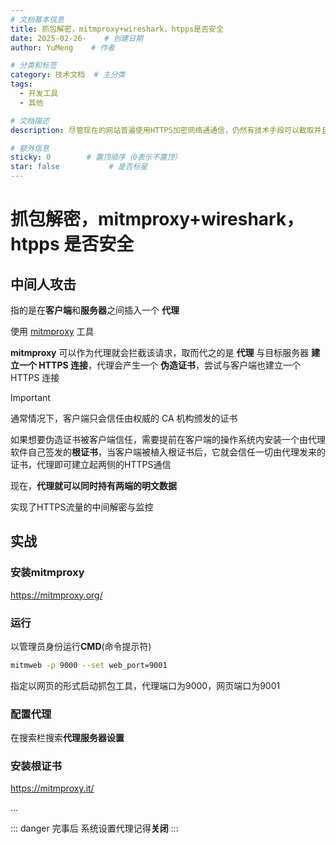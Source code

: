 ```yaml
---
# 文档基本信息
title: 抓包解密，mitmproxy+wireshark，htpps是否安全
date: 2025-02-26-    # 创建日期
author: YuMeng    # 作者

# 分类和标签
category: 技术文档  # 主分类
tags: 
  - 开发工具
  - 其他

# 文档描述
description: 尽管现在的网站普遍使用HTTPS加密网络通通信，仍然有技术手段可以截取并且解密数据

# 额外信息
sticky: 0        # 置顶顺序（0表示不置顶）
star: false           # 是否标星
---
```


# 抓包解密，mitmproxy+wireshark，htpps 是否安全

## 中间人攻击

指的是在<span style="font-weight:bold;">客户端</span>和<span style="font-weight:bold;">服务器</span>之间插入一个 **代理**

使用 [mitmproxy](https://mitmproxy.org/) 工具

<Picture src='./assets/image-20250226181011573.png'  alt='描述信息'/>

**mitmproxy** 可以作为代理就会拦截该请求，取而代之的是 **代理** 与目标服务器 **建立一个 HTTPS 连接**，代理会产生一个 **伪造证书**，尝试与客户端也建立一个 HTTPS 连接

> [!important]
>
> 通常情况下，客户端只会信任由权威的 CA 机构颁发的证书

如果想要伪造证书被客户端信任，需要提前在客户端的操作系统内安装一个由代理软件自己签发的**根证书**，当客户端被植入根证书后，它就会信任一切由代理发来的证书，代理即可建立起两侧的HTTPS通信

现在，**代理就可以同时持有两端的明文数据**

实现了HTTPS流量的中间解密与监控

## 实战

### 安装mitmproxy

https://mitmproxy.org/

### 运行

以管理员身份运行**CMD**(命令提示符)

```sh
mitmweb -p 9000 --set web_port=9001
```

指定以网页的形式启动抓包工具，代理端口为9000，网页端口为9001

<Picture src='./assets/image-20250226181609731.png'  alt='描述信息'/>

### 配置代理

在搜索栏搜索**代理服务器设置**

<Picture src='./assets/image-20250226182250782.png'  alt='描述信息'/>

### 安装根证书

https://mitmproxy.it/

...

::: danger
完事后 系统设置代理记得**关闭**
:::